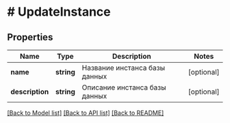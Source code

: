 # # UpdateInstance

## Properties

Name | Type | Description | Notes
------------ | ------------- | ------------- | -------------
**name** | **string** | Название инстанса базы данных | [optional]
**description** | **string** | Описание инстанса базы данных | [optional]

[[Back to Model list]](../../README.md#models) [[Back to API list]](../../README.md#endpoints) [[Back to README]](../../README.md)
